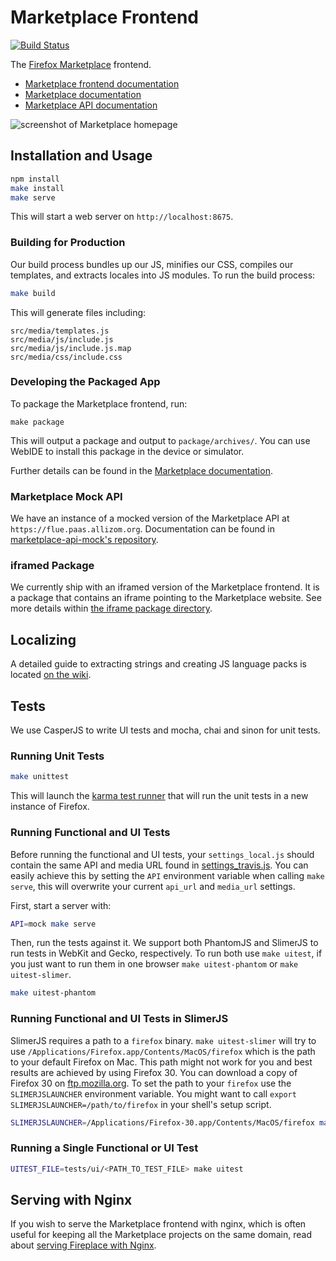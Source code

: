 # Marketplace Frontend

[![Build Status](https://travis-ci.org/mozilla/fireplace.svg?branch=master)](https://travis-ci.org/mozilla/fireplace)

The [Firefox Marketplace](https://marketplace.firefox.com) frontend.

- [Marketplace frontend documentation](https://marketplace-frontend.readthedocs.org)
- [Marketplace documentation](https://marketplace.readthedocs.org)
- [Marketplace API documentation](https://firefox-marketplace-api.readthedocs.org)

![screenshot of Marketplace homepage](https://cloud.githubusercontent.com/assets/203725/5194189/cd55c5f8-74be-11e4-8272-ce2ab4bc5af7.jpg "screenshot of Marketplace homepage")


## Installation and Usage

```bash
npm install
make install
make serve
```

This will start a web server on ```http://localhost:8675```.

### Building for Production

Our build process bundles up our JS, minifies our CSS, compiles our templates,
and extracts locales into JS modules. To run the build process:

```bash
make build
```

This will generate files including:

```
src/media/templates.js
src/media/js/include.js
src/media/js/include.js.map
src/media/css/include.css
```

### Developing the Packaged App

To package the Marketplace frontend, run:

```make package```

This will output a package and output to ```package/archives/```. You can use
WebIDE to install this package in the device or simulator.

Further details can be found in the
[Marketplace documentation](http://marketplace.readthedocs.org/latest/topics/package.html).

### Marketplace Mock API

We have an instance of a mocked version of the Marketplace API at
```https://flue.paas.allizom.org```. Documentation can be found in
[marketplace-api-mock's repository](https://github.com/mozilla/marketplace-api-mock/blob/master/README.md).

### iframed Package

We currently ship with an iframed version of the Marketplace frontend. It is
a package that contains an iframe pointing to the Marketplace website.
See more details within [the iframe package directory](https://github.com/mozilla/fireplace/blob/master/package/iframe).


## Localizing

A detailed guide to extracting strings and creating JS language packs is
located
[on the wiki](https://github.com/mozilla/commonplace/wiki/L10n#extracting-strings).


## Tests

We use CasperJS to write UI tests and mocha, chai and sinon for unit tests.

### Running Unit Tests

```bash
make unittest
```

This will launch the [karma test runner](https://karma-runner.github.io/) that
will run the unit tests in a new instance of Firefox.

### Running Functional and UI Tests

Before running the functional and UI tests, your ```settings_local.js``` should
contain the same API and media URL found in [settings_travis.js](https://github.com/mozilla/fireplace/blob/master/tests/settings_travis.js).
You can easily achieve this by setting the `API` environment variable when calling
`make serve`, this will overwrite your current `api_url` and `media_url` settings.

First, start a server with:

```bash
API=mock make serve
```

Then, run the tests against it. We support both PhantomJS and SlimerJS to run tests in
WebKit and Gecko, respectively. To run both use `make uitest`, if you just want to run
them in one browser `make uitest-phantom` or `make uitest-slimer`.

```bash
make uitest-phantom
```

### Running Functional and UI Tests in SlimerJS

SlimerJS requires a path to a `firefox` binary. `make uitest-slimer` will try to use
`/Applications/Firefox.app/Contents/MacOS/firefox` which is the path to your default
Firefox on Mac. This path might not work for you and best results are achieved by using
Firefox 30. You can download a copy of Firefox 30 on
[ftp.mozilla.org](http://ftp.mozilla.org/pub/mozilla.org/firefox/releases/30.0/). To
set the path to your `firefox` use the `SLIMERJSLAUNCHER` environment variable. You
might want to call `export SLIMERJSLAUNCHER=/path/to/firefox` in your shell's setup
script.

```bash
SLIMERJSLAUNCHER=/Applications/Firefox-30.app/Contents/MacOS/firefox make uitest-slimer
```

### Running a Single Functional or UI Test

```bash
UITEST_FILE=tests/ui/<PATH_TO_TEST_FILE> make uitest
```


## Serving with Nginx

If you wish to serve the Marketplace frontend with nginx, which is often
useful for keeping all the Marketplace projects on the same domain, read about
[serving Fireplace with Nginx](https://github.com/mozilla/fireplace/wiki/Using-Fireplace-with-Zamboni).

